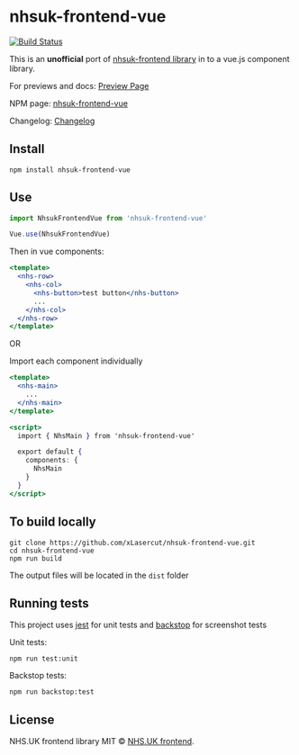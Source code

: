 # nhsuk-frontend-vue

[![Build Status](https://travis-ci.com/xLasercut/nhsuk-frontend-vue.svg?branch=master)](https://travis-ci.com/xLasercut/nhsuk-frontend-vue)

This is an **unofficial** port of [nhsuk-frontend library](https://github.com/nhsuk/nhsuk-frontend/) in to a vue.js component library.

For previews and docs: [Preview Page](https://xlasercut.github.io/nhsuk-frontend-vue/)

NPM page: [nhsuk-frontend-vue](https://www.npmjs.com/package/nhsuk-frontend-vue)

Changelog: [Changelog](../CHANGELOG.md)


## Install
```
npm install nhsuk-frontend-vue
```

## Use

```jsx
import NhsukFrontendVue from 'nhsuk-frontend-vue'

Vue.use(NhsukFrontendVue)
```

Then in vue components:

```jsx
<template>
  <nhs-row>
    <nhs-col>
      <nhs-button>test button</nhs-button>
      ...
    </nhs-col>
  </nhs-row>
</template>
```

OR

Import each component individually

```jsx
<template>
  <nhs-main>
    ...
  </nhs-main>
</template>

<script>
  import { NhsMain } from 'nhsuk-frontend-vue'

  export default {
    components: {
      NhsMain
    }
  }
</script>
```


## To build locally

```
git clone https://github.com/xLasercut/nhsuk-frontend-vue.git
cd nhsuk-frontend-vue
npm run build
```

The output files will be located in the `dist` folder

## Running tests

This project uses [jest](https://jestjs.io/) for unit tests and [backstop](https://garris.github.io/BackstopJS/) for screenshot tests

Unit tests:
```
npm run test:unit
```

Backstop tests:
```
npm run backstop:test
```

## License

NHS.UK frontend library MIT © [NHS.UK frontend](https://www.npmjs.com/package/nhsuk-frontend).